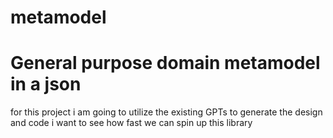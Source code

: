 # metamodel
# General purpose domain metamodel in a json 
for this project i am going to utilize the existing GPTs to generate the design and code 
i want to see how fast we can spin up this library

<br>

